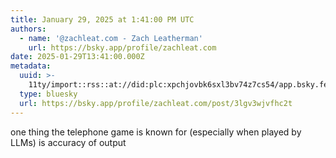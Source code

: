 ```yaml
---
title: January 29, 2025 at 1:41:00 PM UTC
authors:
  - name: '@zachleat.com - Zach Leatherman'
    url: https://bsky.app/profile/zachleat.com
date: 2025-01-29T13:41:00.000Z
metadata:
  uuid: >-
    11ty/import::rss::at://did:plc:xpchjovbk6sxl3bv74z7cs54/app.bsky.feed.post/3lgv3wjvfhc2t
  type: bluesky
  url: https://bsky.app/profile/zachleat.com/post/3lgv3wjvfhc2t
---
```

one thing the telephone game is known for (especially when played by LLMs) is accuracy of output